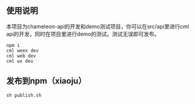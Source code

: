 ## 使用说明
本项目为chameleon-api的开发和demo测试项目，你可以在src/api里进行cml api的开发，同时在项目里进行demo的测试。测试无误即可发布。
```
npm i
cml weex dev
cml web dev
cml wx dev
```

## 发布到npm（xiaoju）
```
sh publish.sh
```